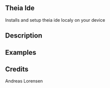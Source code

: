## Theia Ide
Installs and setup theia ide localy on your device

## Description


## Examples


## Credits
Andreas Lorensen


